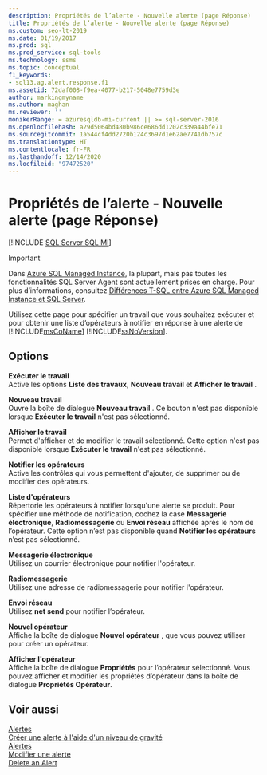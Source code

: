 ```yaml
---
description: Propriétés de l’alerte - Nouvelle alerte (page Réponse)
title: Propriétés de l’alerte - Nouvelle alerte (page Réponse)
ms.custom: seo-lt-2019
ms.date: 01/19/2017
ms.prod: sql
ms.prod_service: sql-tools
ms.technology: ssms
ms.topic: conceptual
f1_keywords:
- sql13.ag.alert.response.f1
ms.assetid: 72daf008-f9ea-4077-b217-5048e7759d3e
author: markingmyname
ms.author: maghan
ms.reviewer: ''
monikerRange: = azuresqldb-mi-current || >= sql-server-2016
ms.openlocfilehash: a29d5064bd480b986ce686dd1202c339a44bfe71
ms.sourcegitcommit: 1a544cf4dd2720b124c3697d1e62ae7741db757c
ms.translationtype: HT
ms.contentlocale: fr-FR
ms.lasthandoff: 12/14/2020
ms.locfileid: "97472520"
---
```

# <a name="alert-properties---new-alert-response-page"></a>Propriétés de l’alerte - Nouvelle alerte (page Réponse)
[!INCLUDE [SQL Server SQL MI](../../includes/applies-to-version/sql-asdbmi.md)]

> [!IMPORTANT]  
> Dans [Azure SQL Managed Instance](/azure/sql-database/sql-database-managed-instance), la plupart, mais pas toutes les fonctionnalités SQL Server Agent sont actuellement prises en charge. Pour plus d’informations, consultez [Différences T-SQL entre Azure SQL Managed Instance et SQL Server](/azure/sql-database/sql-database-managed-instance-transact-sql-information#sql-server-agent).

Utilisez cette page pour spécifier un travail que vous souhaitez exécuter et pour obtenir une liste d’opérateurs à notifier en réponse à une alerte de [!INCLUDE[msCoName](../../includes/msconame_md.md)] [!INCLUDE[ssNoVersion](../../includes/ssnoversion-md.md)].  

## <a name="options"></a>Options  
**Exécuter le travail**  
Active les options **Liste des travaux**, **Nouveau travail** et **Afficher le travail** .  
  
**Nouveau travail**  
Ouvre la boîte de dialogue **Nouveau travail** . Ce bouton n'est pas disponible lorsque **Exécuter le travail** n'est pas sélectionné.  
  
**Afficher le travail**  
Permet d'afficher et de modifier le travail sélectionné. Cette option n'est pas disponible lorsque **Exécuter le travail** n'est pas sélectionné.  
  
**Notifier les opérateurs**  
Active les contrôles qui vous permettent d'ajouter, de supprimer ou de modifier des opérateurs.  
  
**Liste d'opérateurs**  
Répertorie les opérateurs à notifier lorsqu'une alerte se produit. Pour spécifier une méthode de notification, cochez la case **Messagerie électronique**, **Radiomessagerie** ou **Envoi réseau** affichée après le nom de l’opérateur. Cette option n’est pas disponible quand **Notifier les opérateurs** n’est pas sélectionné.  
  
**Messagerie électronique**  
Utilisez un courrier électronique pour notifier l'opérateur.  
  
**Radiomessagerie**  
Utilisez une adresse de radiomessagerie pour notifier l'opérateur.  
  
**Envoi réseau**  
Utilisez **net send** pour notifier l’opérateur.  
  
**Nouvel opérateur**  
Affiche la boîte de dialogue **Nouvel opérateur** , que vous pouvez utiliser pour créer un opérateur.  
  
**Afficher l'opérateur**  
Affiche la boîte de dialogue **Propriétés** pour l’opérateur sélectionné. Vous pouvez afficher et modifier les propriétés d’opérateur dans la boîte de dialogue **Propriétés Opérateur**.  
  
## <a name="see-also"></a>Voir aussi  
[Alertes](../../ssms/agent/alerts.md)  
[Créer une alerte à l'aide d'un niveau de gravité](../../ssms/agent/create-an-alert-using-severity-level.md)  
[Alertes](../../ssms/agent/alerts.md)  
[Modifier une alerte](../../ssms/agent/edit-an-alert.md)  
[Delete an Alert](../../ssms/agent/delete-an-alert.md)  
